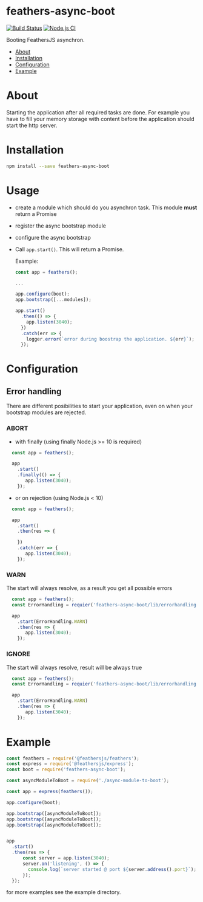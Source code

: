 # feathers-async-boot

[![Build Status](https://travis-ci.org/idaho/feathers-async-boot.png)](https://travis-ci.org/idaho/feathers-async-boot)
[![Node.js CI](https://github.com/idaho/feathers-async-boot/workflows/Node.js%20CI/badge.svg)](https://github.com/idaho/feathers-async-boot/actions?query=workflow:%22Node.js+CI%22)

Booting FeathersJS asynchron.

* [About](#about)
* [Installation](#installation)
* [Configuration](#configuration)
* [Example](#example)

# About

Starting the application after all required tasks are done. For example you have 
to fill your memory storage with content before the application should start 
the http server.


# Installation

```bash
npm install --save feathers-async-boot
```
# Usage
* create a module which should do you asynchron task. This module __must__ return a Promise 
* register the async bootstrap module
* configure the async bootstrap
* Call `app.start()`. This will return a Promise.

  Example:
  ```js
  const app = feathers();

  ...

  app.configure(boot);
  app.bootstrap([...modules]);

  app.start()
    .then(() => {
      app.listen(3040);
    })
    .catch(err => {
      logger.error(`error during boostrap the application. ${err}`);
    });
  ```

# Configuration

## Error handling

There are different posibilities to start your application, even on when your bootstrap
modules are rejected.

### ABORT

* with finally (using finally Node.js >= 10 is required)

```js
  const app = feathers();

  app
    .start()
    .finally(() => {
       app.listen(3040);
    });
  ```

  * or on rejection (using Node.js < 10)

```js
  const app = feathers();

  app
    .start()
    .then(res => {

    })
    .catch(err => {
       app.listen(3040);
    });
  ```
### WARN

The start will always resolve, as a result you get all possible errors

```js
  const app = feathers();
  const ErrorHandling = requier('feathers-async-boot/lib/errorhandling');

  app
    .start(ErrorHandling.WARN)
    .then(res => {
       app.listen(3040);
    });
  ```

### IGNORE

The start will always resolve, result will be always true

```js
  const app = feathers();
  const ErrorHandling = requier('feathers-async-boot/lib/errorhandling');

  app
    .start(ErrorHandling.WARN)
    .then(res => {
       app.listen(3040);
    });
  ```

# Example

  ```js
  const feathers = require('@feathersjs/feathers');
  const express = require('@feathersjs/express');
  const boot = require('feathers-async-boot');

  const asyncModuleToBoot = require('./async-module-to-boot');

  const app = express(feathers());

  app.configure(boot);

  app.bootstrap([asyncModuleToBoot]);
  app.bootstrap([asyncModuleToBoot]);
  app.bootstrap([asyncModuleToBoot]);


  app
    .start()
    .then(res => {
        const server = app.listen(3040);
        server.on('listening', () => {
          console.log(`server started @ port ${server.address().port}`);
        });
    });
  ```

for more examples see the example directory.